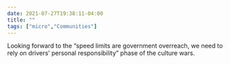 ```yaml
---
date: 2021-07-27T19:38:11-04:00
title: ""
tags: ["micro","Communities"]
---
```

Looking forward to the “speed limits are government overreach, we need to rely on drivers’ personal responsibility” phase of the culture wars.
